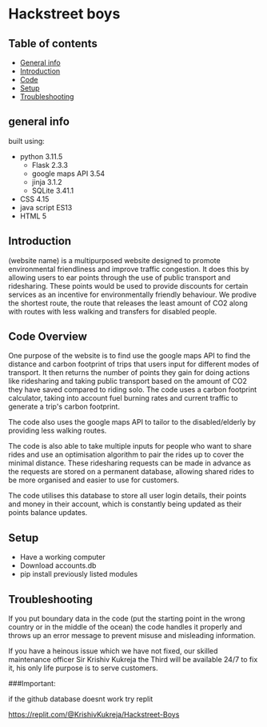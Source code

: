 # Hackstreet boys

## Table of contents
* [General info](#general-info)
* [Introduction](#introduction)
* [Code](#code)
* [Setup](#setup)
* [Troubleshooting](#troubleshooting)

## general info

built using:  
* python 3.11.5
  * Flask 2.3.3
  * google maps API 3.54
  * jinja 3.1.2
  * SQLite 3.41.1
* CSS 4.15
* java script ES13
* HTML 5
  
## Introduction 

(website name) is a multipurposed website designed to promote environmental friendliness and improve traffic congestion. It does this by allowing users to ear points through the use of public transport and ridesharing. These points would be used to provide discounts for certain services as an incentive for environmentally friendly behaviour. We prodive the shortest route, the route that releases the least amount of CO2 along with routes with less walking and transfers for disabled people.

## Code Overview

One purpose of the website is to find use the google maps API to find the distance and carbon footprint of trips that users input for different modes of transport. It then returns the number of points they gain for doing actions like ridesharing and taking public transport based on the amount of CO2 they have saved compared to riding solo. The code uses a carbon footprint calculator, taking into account fuel burning rates and current traffic to generate a trip's carbon footprint. 

The code also uses the google maps API to tailor to the disabled/elderly by providing less walking routes. 

The code is also able to take multiple inputs for people who want to share rides and use an optimisation algorithm to pair the rides up to cover the minimal distance. These ridesharing requests can be made in advance as the requests are stored on a permanent database, allowing shared rides to be more organised and easier to use for customers. 

The code utilises this database to store all user login details, their points and money in their account, which is constantly being updated as their points balance updates. 

## Setup 

* Have a working computer
* Download accounts.db
* pip install previously listed modules

## Troubleshooting

If you put boundary data in the code (put the starting point in the wrong country or in the middle of the ocean) the code handles it properly and throws up an error message to prevent misuse and misleading information. 

If you have a heinous issue which we have not fixed, our skilled maintenance officer Sir Krishiv Kukreja the Third will be available 24/7 to fix it, his only life purpose is to serve customers. 

###Important:

if the github database doesnt work try replit

https://replit.com/@KrishivKukreja/Hackstreet-Boys

